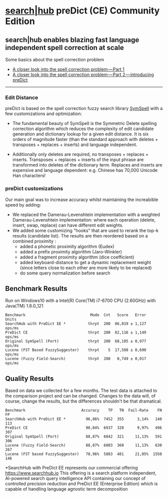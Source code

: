 # [search|hub](https://www.searchhub.io) preDict (CE) Community Edition

## search|hub enables blazing fast language independent spell correction at scale

Some basics about the spell correction problem
* [A closer look into the spell correction problem — Part 1](https://medium.com/@searchhub.io/a-closer-look-into-the-spell-correction-problem-part-1-a6795bbf7112)
* [A closer look into the spell correction problem — Part 2 — introducing preDict](https://medium.com/@searchhub.io/a-closer-look-into-the-spell-correction-problem-part-2-introducing-predict-8993ecab7226)
---

### Edit Distance

preDict is based on the spell correction fuzzy search library [SymSpell](https://github.com/wolfgarbe/symspell) with a few customizations and optimization:

* The fundamental beauty of SymSpell is the Symmetric Delete spelling correction algorithm which reduces the complexity of edit candidate generation and dictionary lookup for a given edit distance. It is six orders of magnitude faster (than the standard approach with deletes + transposes + replaces + inserts) and language independent.

* Additionally only deletes are required, no transposes + replaces + inserts. Transposes + replaces + inserts of the input phrase are transformed into deletes of the dictionary term. Replaces and inserts are expensive and language dependent: e.g. Chinese has 70,000 Unicode Han characters!

### preDict customizations

Our main goal was to increase accuracy whilst maintaining the increabible speed by adding:

* We replaced the Damerau-Levenshtein implementation with a weighted Damerau-Levenshtein implementation: where each operation (delete, insert, swap, replace) can have different edit weights.
* We added some customizing "hooks" that are used to rerank the top-k results (candidate list). The results are then reordered based on a combined proximity :
  * added a phonetic proximity algorithm (Eudex)
  * added a prefix proximity algorithm (Jaro-Winkler) 
  * added a fragment proximity algorithm (dice coefficient)   
  * added keyboard-distance to get a dynamic replacement weight (since letters close to each other are more likely to be replaced)
  * do some query normalization before search

  
## Benchmark Results

Run on Windows10 with a Intel(R) Core(TM) i7-6700 CPU (2.60GHz) with Java(TM) 1.8.0_121

```
Benchmark                             Mode  Cnt   Score   Error   Units
SearchHub with PreDict EE *          thrpt  200  86,019 ± 1,127  ops/ms
PreDict CE                           thrpt  200  82,116 ± 1,149  ops/ms
Original SymSpell (Port)             thrpt  200  68,105 ± 0,977  ops/ms
Lucene (FST Based FuzzySuggester)    thrpt    5  17,588 ± 0,690  ops/ms
Lucene (Fuzzy Field-Search)          thrpt  200   0,749 ± 0,017  ops/ms
```


## Quality Results

Based on data we collected for a few months. The test data is attached to the comparison project and can be changed. Changes to the data will, of course, change the results, but the differences shouldn't be that dramatical.

```
Benchmark                         Accuracy    TP   TN  Fail-Rate    FN   FP
SearchHub with PreDict EE *         96,86%  7452  355      3,14%   140  113
PreDict CE                          90,04%  6937  320      9,97%   496  307 
Original SymSpell (Port)            88,87%  6842  321     11,13%   591  306
Lucene (Fuzzy Field-Search)         88,87%  6803  360     11,13%   630  267
Lucene (FST based FuzzySuggester)   78,96%  5883  481     21,05%  1550  146
```

*SearchHub with PreDict EE represents our commercial offering https://www.searchhub.io
This offering is a search platform independent, AI-powered search query intelligence API containing our concept of controlled precision reduction and PreDict EE (Enterprise Edition) which is capable of handling language agnostic term decomposition 
